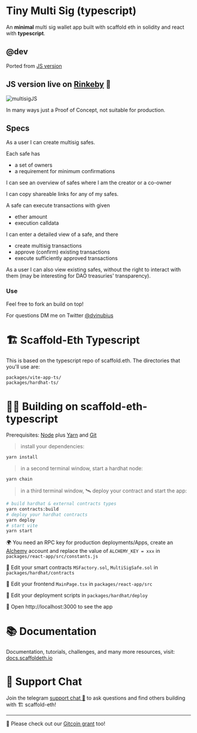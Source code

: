 # Tiny Multi Sig (typescript)

An **minimal** multi sig wallet app built with scaffold eth in solidity and react with **typescript**. 

## @dev

Ported from [JS version](https://github.com/dvinubius/tiny-multisig) 

## JS version live on [Rinkeby](https://tiny-multisig.surge.sh) 🤩

![multisigJS](https://user-images.githubusercontent.com/32189942/156662667-d8908ac2-0f8c-4c38-aa15-f62554acedf9.png)


In many ways just a Proof of Concept, not suitable for production.

## Specs

As a user I can create multisig safes.

Each safe has
- a set of owners
- a requirement for minimum confirmations

I can see an overview of safes where I am the creator or a co-owner

I can copy shareable links for any of my safes.

A safe can execute transactions with given
- ether amount
- execution calldata

I can enter a detailed view of a safe, and there
- create multisig transactions
- approve (confirm) existing transactions
- execute sufficiently approved transactions

As a user I can also view existing safes, without the right to interact with them (may be interesting for DAO treasuries' transparency).

### Use

Feel free to fork an build on top!

For questions DM me on Twitter [@dvinubius](https://twitter.com/messages/compose?recipient_id=1347938190385172486)


# 🏗 Scaffold-Eth Typescript

This is based on the typescript repo of scaffold.eth. The directories that you'll use are:

```bash
packages/vite-app-ts/
packages/hardhat-ts/
```

# 🏄‍♂️ Building on scaffold-eth-typescript

Prerequisites: [Node](https://nodejs.org/en/download/) plus [Yarn](https://classic.yarnpkg.com/en/docs/install/) and [Git](https://git-scm.com/downloads)


> install your dependencies:

```bash
yarn install
```

> in a second terminal window, start a hardhat node:

```bash
yarn chain
```

> in a third terminal window, 🛰 deploy your contract and start the app:

```bash
# build hardhat & external contracts types
yarn contracts:build 
# deploy your hardhat contracts
yarn deploy
# start vite 
yarn start 
```

🌍 You need an RPC key for production deployments/Apps, create an [Alchemy](https://www.alchemy.com/) account and replace the value of `ALCHEMY_KEY = xxx` in `packages/react-app/src/constants.js`

🔏 Edit your smart contracts `MSFactory.sol`, `MultiSigSafe.sol` in `packages/hardhat/contracts`

📝 Edit your frontend `MainPage.tsx` in `packages/react-app/src`

💼 Edit your deployment scripts in `packages/hardhat/deploy`

📱 Open http://localhost:3000 to see the app


# 📚 Documentation

Documentation, tutorials, challenges, and many more resources, visit: [docs.scaffoldeth.io](https://docs.scaffoldeth.io)

# 💬 Support Chat

Join the telegram [support chat 💬](https://t.me/joinchat/KByvmRe5wkR-8F_zz6AjpA) to ask questions and find others building with 🏗 scaffold-eth!

---

🙏 Please check out our [Gitcoin grant](https://gitcoin.co/grants/2851/scaffold-eth) too!

